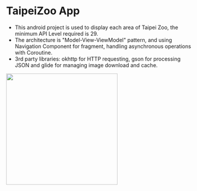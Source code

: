 # TaipeiZoo App 
- This android project is used to display each area of Taipei Zoo, the minimum API Level required is 29. 
- The architecture is "Model-View-ViewModel" pattern, and using Navigation Component for fragment, handling asynchronous operations with Coroutine.
- 3rd party libraries: okhttp for HTTP requesting, gson for processing JSON and glide for managing image download and cache. 
<img src="https://github.com/Abu-Chen/TaipeiZoo/blob/main/demo.gif" width="300">
